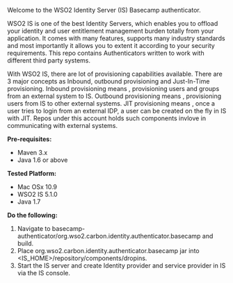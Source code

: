 Welcome to the WSO2 Identity Server (IS) Basecamp authenticator. 

WSO2 IS is one of the best Identity Servers, which enables you to offload your identity and user entitlement management burden totally from your application. It comes with many features, supports many industry standards and most importantly it allows you to extent it according to your security requirements. This repo contains Authenticators written to work with different third party systems. 

With WSO2 IS, there are lot of provisioning capabilities available. There are 3 major concepts as Inbound, outbound provisioning and Just-In-Time provisioning. Inbound provisioning means , provisioning users and groups from an external system to IS. Outbound provisioning means , provisioning users from IS to other external systems. JIT provisioning means , once a user tries to login from an external IDP, a user can be created on the fly in IS with JIT. Repos under this account holds such components invlove in communicating with external systems.

**Pre-requisites:**
- Maven 3.x
- Java 1.6 or above

**Tested Platform:** 
- Mac OSx 10.9
- WSO2 IS 5.1.0
- Java 1.7

**Do the following:**
1. Navigate to basecamp-authenticator/org.wso2.carbon.identity.authenticator.basecamp and build.
2. Place org.wso2.carbon.identity.authenticator.basecamp jar into <IS_HOME>/repository/components/dropins.
3. Start the IS server and create Identity provider and service provider in IS via the IS console.
